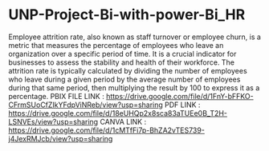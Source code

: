 # UNP-Project-Bi-with-power-Bi_HR
Employee attrition rate, also known as staff turnover or employee churn, is a metric that measures the percentage of employees who leave an organization over a specific period of time. It is a crucial indicator for businesses to assess the stability and health of their workforce. The attrition rate is typically calculated by dividing the number of employees who leave during a given period by the average number of employees during that same period, then multiplying the result by 100 to express it as a percentage.
PBIX FILE LINK : https://drive.google.com/file/d/1FnY-bFFKO-CFrmSUoCfZIkYFdpViNReb/view?usp=sharing
PDF LINK : https://drive.google.com/file/d/18eUHQp2x8sca83aTUEe0B_T2H-LSNVEs/view?usp=sharing
CANVA LINK : https://drive.google.com/file/d/1cMTfFi7p-BhZA2vTES739-j4JexRMJcb/view?usp=sharing
